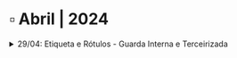 # ▫️ Abril | 2024



<details>

<summary>29/04: Etiqueta e Rótulos - Guarda Interna e Terceirizada</summary>

As etiquetas foram alteradas para exibir um QrCode como indicação para encontrar o endereço de uma caixa.

![](<../.gitbook/assets/image (37).png>)

Os rótulos foram alterados para exibir o QrCode como indicação para encontrar o endereço da caixa  e removido o código da caixa que era exibido duas vezes.&#x20;

![](<../.gitbook/assets/image (36).png>)

</details>

